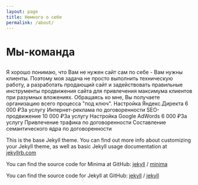 ```yaml
---
layout: page
title: Немного о себе
permalink: /about/
---
```


# Мы-команда 
## 
Я хорошо понимаю, что Вам не нужен сайт сам по себе - Вам нужны клиенты. Поэтому моя задача не просто выполнить техническую работу, а разработать продающий сайт и задействовать правильные инструменты продвижения сайта для привлечения максимума клиентов при разумных вложениях. Обращаясь ко мне, Вы получаете организацию всего процесса "под ключ".
Настройка Яндекс.Директа
6 000 ₽За услугу
Интернет-реклама
по договоренности
SEO-продвижение
10 000 ₽За услугу
Настройка Google AdWords
6 000 ₽За услугу
Привлечение трафика
по договоренности
Составление семантического ядра
по договоренности

This is the base Jekyll theme. You can find out more info about customizing your Jekyll theme, as well as basic Jekyll usage documentation at [jekyllrb.com](https://jekyllrb.com/)

You can find the source code for Minima at GitHub:
[jekyll][jekyll-organization] /
[minima](https://github.com/jekyll/minima)

You can find the source code for Jekyll at GitHub:
[jekyll][jekyll-organization] /
[jekyll](https://github.com/jekyll/jekyll)


[jekyll-organization]: https://github.com/jekyll

